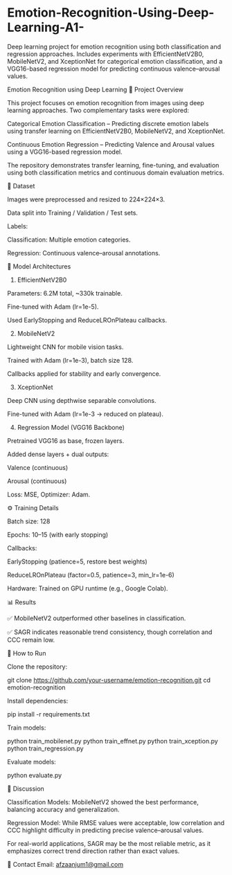 # Emotion-Recognition-Using-Deep-Learning-A1-
Deep learning project for emotion recognition using both classification and regression approaches. Includes experiments with EfficientNetV2B0, MobileNetV2, and XceptionNet for categorical emotion classification, and a VGG16-based regression model for predicting continuous valence–arousal values. 

Emotion Recognition using Deep Learning
📌 Project Overview

This project focuses on emotion recognition from images using deep learning approaches. Two complementary tasks were explored:

Categorical Emotion Classification – Predicting discrete emotion labels using transfer learning on EfficientNetV2B0, MobileNetV2, and XceptionNet.

Continuous Emotion Regression – Predicting Valence and Arousal values using a VGG16-based regression model.

The repository demonstrates transfer learning, fine-tuning, and evaluation using both classification metrics and continuous domain evaluation metrics.

📂 Dataset

Images were preprocessed and resized to 224×224×3.

Data split into Training / Validation / Test sets.

Labels:

Classification: Multiple emotion categories.

Regression: Continuous valence–arousal annotations.

🧠 Model Architectures
1. EfficientNetV2B0

Parameters: 6.2M total, ~330k trainable.

Fine-tuned with Adam (lr=1e-5).

Used EarlyStopping and ReduceLROnPlateau callbacks.

2. MobileNetV2

Lightweight CNN for mobile vision tasks.

Trained with Adam (lr=1e-3), batch size 128.

Callbacks applied for stability and early convergence.

3. XceptionNet

Deep CNN using depthwise separable convolutions.

Fine-tuned with Adam (lr=1e-3 → reduced on plateau).

4. Regression Model (VGG16 Backbone)

Pretrained VGG16 as base, frozen layers.

Added dense layers + dual outputs:

Valence (continuous)

Arousal (continuous)

Loss: MSE, Optimizer: Adam.

⚙️ Training Details

Batch size: 128

Epochs: 10–15 (with early stopping)

Callbacks:

EarlyStopping (patience=5, restore best weights)

ReduceLROnPlateau (factor=0.5, patience=3, min_lr=1e-6)

Hardware: Trained on GPU runtime (e.g., Google Colab).

📊 Results


✅ MobileNetV2 outperformed other baselines in classification.

✅ SAGR indicates reasonable trend consistency, though correlation and CCC remain low.



🚀 How to Run

Clone the repository:

git clone https://github.com/your-username/emotion-recognition.git
cd emotion-recognition


Install dependencies:

pip install -r requirements.txt


Train models:

python train_mobilenet.py
python train_effnet.py
python train_xception.py
python train_regression.py


Evaluate models:

python evaluate.py

📝 Discussion

Classification Models: MobileNetV2 showed the best performance, balancing accuracy and generalization.

Regression Model: While RMSE values were acceptable, low correlation and CCC highlight difficulty in predicting precise valence–arousal values.

For real-world applications, SAGR may be the most reliable metric, as it emphasizes correct trend direction rather than exact values.


📧 Contact
Email: afzaanjum1@gmail.com
